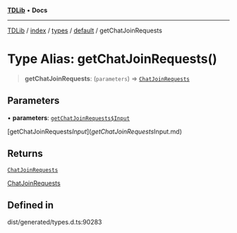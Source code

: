 [**TDLib**](../../../../../../README.md) • **Docs**

***

[TDLib](../../../../../../modules.md) / [index](../../../../../README.md) / [types](../../../README.md) / [default](../README.md) / getChatJoinRequests

# Type Alias: getChatJoinRequests()

> **getChatJoinRequests**: (`parameters`) => [`ChatJoinRequests`](ChatJoinRequests.md)

## Parameters

• **parameters**: [`getChatJoinRequests$Input`](getChatJoinRequests$Input.md)

[getChatJoinRequests$Input](getChatJoinRequests$Input.md)

## Returns

[`ChatJoinRequests`](ChatJoinRequests.md)

[ChatJoinRequests](ChatJoinRequests.md)

## Defined in

dist/generated/types.d.ts:90283
